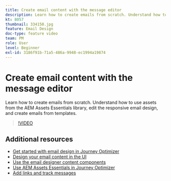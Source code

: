 ```yaml
---
title: Create email content with the message editor
description: Learn how to create emails from scratch. Understand how to use assets from the AEM Assets Essentials library, edit the responsive email design, and create emails from templates.
kt: 8057
thumbnail: 334150.jpg
feature: Email Design
doc-type: feature video
team: PM
role: User
level: Beginner
exl-id: 3186f91b-71a5-486a-9948-ec1994a19874
---
```

# Create email content with the message editor 

Learn how to create emails from scratch. Understand how to use assets from the AEM Assets Essentials library, edit the responsive email design, and create emails from templates. 

>[!VIDEO](https://video.tv.adobe.com/v/334150?quality=12)

## Additional resources

* [Get started with email design in Journey Optimizer](https://experienceleague.adobe.com/docs/journey-optimizer/using/create-messages/email-designer/design-emails.html)
* [Design your email content in the UI](https://experienceleague.adobe.com/docs/journey-optimizer/using/create-messages/email-designer/create-email-content.html)
* [Use the email designer content components](https://experienceleague.adobe.com/docs/journey-optimizer/using/create-messages/email-designer/content-components.html)
* [Use AEM Assets Essentials in Journey Optimizer](https://experienceleague.adobe.com/docs/journey-optimizer/using/create-messages/assets-essentials.html)
* [Add links and track messages](https://experienceleague.adobe.com/docs/journey-optimizer/using/create-messages/message-tracking.html)
